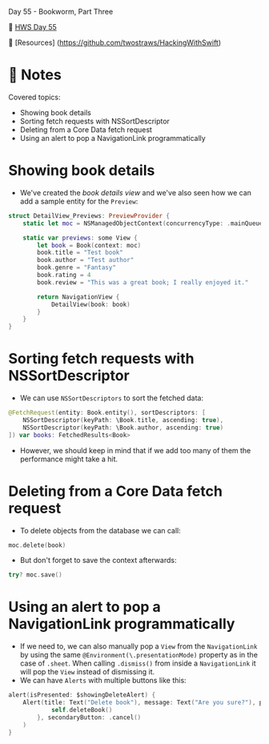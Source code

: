  Day 55 - Bookworm, Part Three

🔗 [HWS Day 55](https://www.hackingwithswift.com/100/swiftui/55)

🔗 [Resources] (https://github.com/twostraws/HackingWithSwift)


# 📝 Notes

Covered topics:

- Showing book details
- Sorting fetch requests with NSSortDescriptor
- Deleting from a Core Data fetch request
- Using an alert to pop a NavigationLink programmatically


# Showing book details

- We've created the *book details view* and we've also seen how we can add a sample entity for the `Preview`:

```swift
struct DetailView_Previews: PreviewProvider {
    static let moc = NSManagedObjectContext(concurrencyType: .mainQueueConcurrencyType)

    static var previews: some View {
        let book = Book(context: moc)
        book.title = "Test book"
        book.author = "Test author"
        book.genre = "Fantasy"
        book.rating = 4
        book.review = "This was a great book; I really enjoyed it."

        return NavigationView {
            DetailView(book: book)
        }
    }
}
```

# Sorting fetch requests with NSSortDescriptor

- We can use `NSSortDescriptors` to sort the fetched data:

```swift
@FetchRequest(entity: Book.entity(), sortDescriptors: [
    NSSortDescriptor(keyPath: \Book.title, ascending: true),
    NSSortDescriptor(keyPath: \Book.author, ascending: true)
]) var books: FetchedResults<Book>
```

- However, we should keep in mind that if we add too many of them the performance might take a hit.

# Deleting from a Core Data fetch request

- To delete objects from the database we can call:

```swift
moc.delete(book)
```

- But don't forget to save the context afterwards:

```swift
try? moc.save()
```

# Using an alert to pop a NavigationLink programmatically

- If we need to, we can also manually pop a `View` from the `NavigationLink` by using the same `@Environment(\.presentationMode)` property as in the case of `.sheet`. When calling `.dismiss()` from inside a `NavigationLink` it will pop the `View` instead of dismissing it.
- We can have `Alerts` with multiple buttons like this:

```swift
alert(isPresented: $showingDeleteAlert) {
    Alert(title: Text("Delete book"), message: Text("Are you sure?"), primaryButton: .destructive(Text("Delete")) {
            self.deleteBook()
        }, secondaryButton: .cancel()
    )
}
```